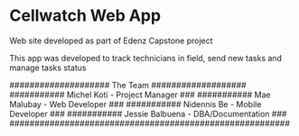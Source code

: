 # Cellwatch Web App
Web site developed as part of Edenz Capstone project

This app was developed to track technicians in field, send new tasks and manage tasks status

####################     The Team    ###################
###########         Michel Koti - Project Manager    ###
###########        Mae Malubay - Web Developer       ###
###########        Nidennis Be - Mobile Developer    ###
###########     Jessie Balbuena - DBA/Documentation  ###
########################################################